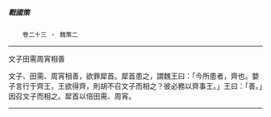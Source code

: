 

##### 戰國策
　　`卷二十三 ‧ 魏策二`

* * *

文子田需周宵相善

文子、田需、周宵相善，欲罪犀首。犀首患之，謂魏王曰：「今所患者，齊也。嬰子言行于齊王，王欲得齊，則胡不召文子而相之？彼必務以齊事王。」王曰：「善。」因召文子而相之。犀首以倍田需、周宵。

* * *

